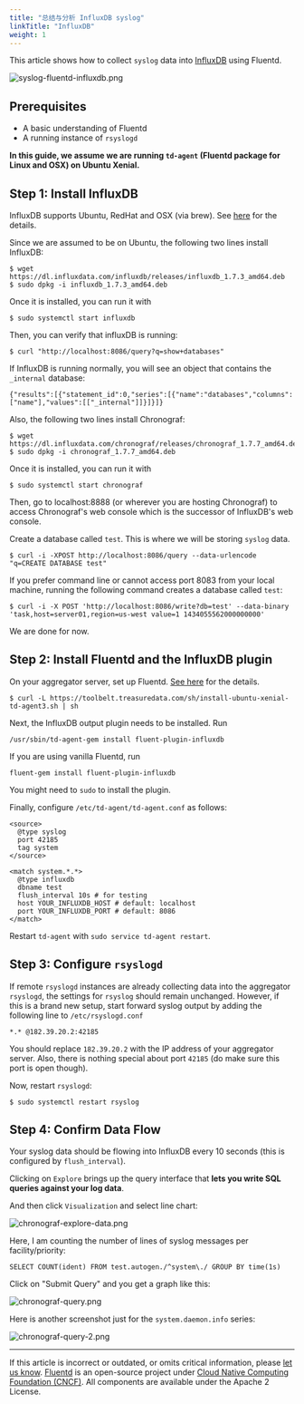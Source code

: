 ```yaml
---
title: "总结与分析 InfluxDB syslog"
linkTitle: "InfluxDB"
weight: 1
---
```


This article shows how to collect `syslog` data into
[InfluxDB](http://github.com/influxdb/influxdb) using Fluentd.

![syslog-fluentd-influxdb.png](/images/syslog-fluentd-influxdb.png)

## Prerequisites

- A basic understanding of Fluentd
- A running instance of `rsyslogd`

**In this guide, we assume we are running `td-agent` (Fluentd package for
Linux and OSX) on Ubuntu Xenial.**

## Step 1: Install InfluxDB

InfluxDB supports Ubuntu, RedHat and OSX (via brew). See
[here](http://influxdb.com/download/) for the details.

Since we are assumed to be on Ubuntu, the following two lines install
InfluxDB:

    $ wget https://dl.influxdata.com/influxdb/releases/influxdb_1.7.3_amd64.deb
    $ sudo dpkg -i influxdb_1.7.3_amd64.deb

Once it is installed, you can run it with

    $ sudo systemctl start influxdb

Then, you can verify that influxDB is running:

    $ curl "http://localhost:8086/query?q=show+databases"

If InfluxDB is running normally, you will see an object that contains
the `_internal` database:

```
{"results":[{"statement_id":0,"series":[{"name":"databases","columns":["name"],"values":[["_internal"]]}]}]}
```

Also, the following two lines install Chronograf:

```
$ wget https://dl.influxdata.com/chronograf/releases/chronograf_1.7.7_amd64.deb
$ sudo dpkg -i chronograf_1.7.7_amd64.deb
```

Once it is installed, you can run it with

```
$ sudo systemctl start chronograf
```

Then, go to localhost:8888 (or wherever you are hosting Chronograf) to
access Chronograf's web console which is the successor of InfluxDB's web
console.

Create a database called `test`. This is where we will be storing `syslog`
data.

```
$ curl -i -XPOST http://localhost:8086/query --data-urlencode "q=CREATE DATABASE test"
```

If you prefer command line or cannot access port 8083 from your local
machine, running the following command creates a database called `test`:

```
$ curl -i -X POST 'http://localhost:8086/write?db=test' --data-binary 'task,host=server01,region=us-west value=1 1434055562000000000'
```

We are done for now.

## Step 2: Install Fluentd and the InfluxDB plugin

On your aggregator server, set up Fluentd.
[See here](https://www.fluentd.org/download) for the details.

```
$ curl -L https://toolbelt.treasuredata.com/sh/install-ubuntu-xenial-td-agent3.sh | sh
```

Next, the InfluxDB output plugin needs to be installed. Run

```
/usr/sbin/td-agent-gem install fluent-plugin-influxdb
```

If you are using vanilla Fluentd, run

```
fluent-gem install fluent-plugin-influxdb
```

You might need to `sudo` to install the plugin.

Finally, configure `/etc/td-agent/td-agent.conf` as follows:

```
<source>
  @type syslog
  port 42185
  tag system
</source>

<match system.*.*>
  @type influxdb
  dbname test
  flush_interval 10s # for testing
  host YOUR_INFLUXDB_HOST # default: localhost
  port YOUR_INFLUXDB_PORT # default: 8086
</match>
```

Restart `td-agent` with `sudo service td-agent restart`.

## Step 3: Configure `rsyslogd`

If remote `rsyslogd` instances are already collecting data into the
aggregator `rsyslogd`, the settings for `rsyslog` should remain unchanged.
However, if this is a brand new setup, start forward syslog output by
adding the following line to `/etc/rsyslogd.conf`

```
*.* @182.39.20.2:42185
```

You should replace `182.39.20.2` with the IP address of your aggregator
server. Also, there is nothing special about port `42185` (do make sure
this port is open though).

Now, restart `rsyslogd`:

```
$ sudo systemctl restart rsyslog
```

## Step 4: Confirm Data Flow

Your syslog data should be flowing into InfluxDB every 10 seconds (this
is configured by `flush_interval`).

Clicking on `Explore` brings up the query interface that **lets you
write SQL queries against your log data**.

And then click `Visualization` and select line chart:

![chronograf-explore-data.png](/images/chronograf-explore-data.png)

Here, I am counting the number of lines of syslog messages per facility/priority:

```
SELECT COUNT(ident) FROM test.autogen./^system\./ GROUP BY time(1s)
```

Click on "Submit Query" and you get a graph like this:

![chronograf-query.png](/images/chronograf-query.png)

Here is another screenshot just for the `system.daemon.info` series:

![chronograf-query-2.png](/images/chronograf-query-2.png)

---

If this article is incorrect or outdated, or omits critical information, please [let us know](https://github.com/fluent/fluentd-docs-gitbook/issues?state=open).
[Fluentd](http://www.fluentd.org/) is an open-source project under [Cloud Native Computing Foundation (CNCF)](https://cncf.io/). All components are available under the Apache 2 License.
